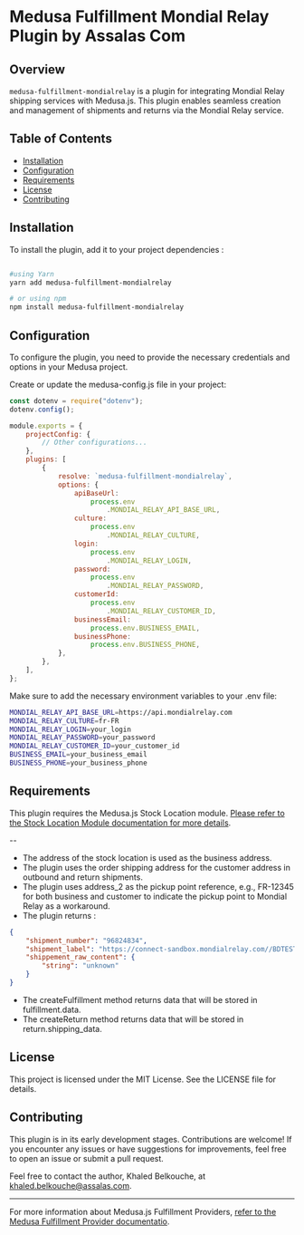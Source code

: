 # Medusa Fulfillment Mondial Relay Plugin by Assalas Com

## Overview

`medusa-fulfillment-mondialrelay` is a plugin for integrating Mondial Relay shipping services with Medusa.js. This plugin enables seamless creation and management of shipments and returns via the Mondial Relay service.

## Table of Contents

- [Installation](#installation)
- [Configuration](#configuration)
- [Requirements](#requirements)
- [License](#license)
- [Contributing](#contributing)

## Installation

To install the plugin, add it to your project dependencies :

```bash

#using Yarn
yarn add medusa-fulfillment-mondialrelay

# or using npm
npm install medusa-fulfillment-mondialrelay

```

## Configuration

To configure the plugin, you need to provide the necessary credentials and options in your Medusa project.

Create or update the medusa-config.js file in your project:

```js
const dotenv = require("dotenv");
dotenv.config();

module.exports = {
	projectConfig: {
		// Other configurations...
	},
	plugins: [
		{
			resolve: `medusa-fulfillment-mondialrelay`,
			options: {
				apiBaseUrl:
					process.env
						.MONDIAL_RELAY_API_BASE_URL,
				culture:
					process.env
						.MONDIAL_RELAY_CULTURE,
				login:
					process.env
						.MONDIAL_RELAY_LOGIN,
				password:
					process.env
						.MONDIAL_RELAY_PASSWORD,
				customerId:
					process.env
						.MONDIAL_RELAY_CUSTOMER_ID,
				businessEmail:
					process.env.BUSINESS_EMAIL,
				businessPhone:
					process.env.BUSINESS_PHONE,
			},
		},
	],
};
```

Make sure to add the necessary environment variables to your .env file:

```bash
MONDIAL_RELAY_API_BASE_URL=https://api.mondialrelay.com
MONDIAL_RELAY_CULTURE=fr-FR
MONDIAL_RELAY_LOGIN=your_login
MONDIAL_RELAY_PASSWORD=your_password
MONDIAL_RELAY_CUSTOMER_ID=your_customer_id
BUSINESS_EMAIL=your_business_email
BUSINESS_PHONE=your_business_phone

```

## Requirements

This plugin requires the Medusa.js Stock Location module. [Please refer to the Stock Location Module documentation for more details](https://docs.medusajs.com/modules/multiwarehouse/stock-location-module).

--

- The address of the stock location is used as the business address.
- The plugin uses the order shipping address for the customer address in outbound and return shipments.
- The plugin uses address_2 as the pickup point reference, e.g., FR-12345 for both business and customer to indicate the pickup point to Mondial Relay as a workaround.
- The plugin returns :

```json
{
	"shipment_number": "96824834",
	"shipment_label": "https://connect-sandbox.mondialrelay.com//BDTEST/etiquette/GetStickersExpeditionsAnonyme2?ens=BDTEST&expedition=96824834&lg=fr-FR&format=10x15&crc=4C56D4342BDF1F85CA6DAB0409C04666",
	"shippement_raw_content": {
		"string": "unknown"
	}
}
```

- The createFulfillment method returns data that will be stored in fulfillment.data.
- The createReturn method returns data that will be stored in return.shipping_data.

## License

This project is licensed under the MIT License. See the LICENSE file for details.

## Contributing

This plugin is in its early development stages. Contributions are welcome! If you encounter any issues or have suggestions for improvements, feel free to open an issue or submit a pull request.

Feel free to contact the author, Khaled Belkouche, at [khaled.belkouche@assalas.com](mailto:khaled.belkouche@assalas.com).

---

For more information about Medusa.js Fulfillment Providers, [refer to the Medusa Fulfillment Provider documentatio](https://docs.medusajs.com/modules/orders/fulfillments).
